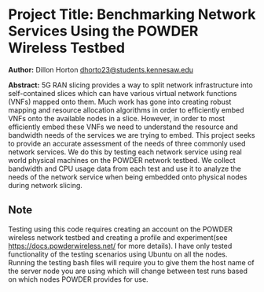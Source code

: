 # Project Title: Benchmarking Network Services Using the POWDER Wireless Testbed 
**Author:** Dillon Horton dhorto23@students.kennesaw.edu

**Abstract:** 5G RAN slicing provides a way to split network infrastructure into self-contained slices which can have various virtual network functions (VNFs) mapped onto them. Much work has gone into creating robust mapping and resource allocation algorithms in order to efficiently embed VNFs onto the available nodes in a slice. However, in order to most efficiently embed these VNFs we need to understand the resource and bandwidth needs of the services we are trying to embed. This project seeks to provide an accurate assessment of the needs of three commonly used network services. We do this by testing each network service using real world physical machines on the POWDER network testbed. We collect bandwidth and CPU usage data from each test and use it to analyze the needs of the network service when being embedded onto physical nodes during network slicing.


## Note
Testing using this code requires creating an account on the POWDER wireless network testbed and creating a profile and experiment(see https://docs.powderwireless.net/ for more details). I have only tested functionality of the testing scenarios using Ubuntu on all the nodes. Running the testing bash files will require you to give them the host name of the server node you are using which will change between test runs based on which nodes POWDER provides for use. 
